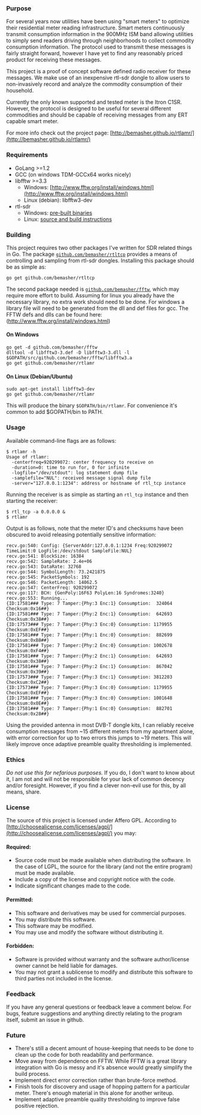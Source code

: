 ### Purpose
For several years now utilities have been using "smart meters" to optimize their residential meter reading infrastructure. Smart meters continuously transmit consumption information in the 900MHz ISM band allowing utilities to simply send readers driving through neighborhoods to collect commodity consumption information. The protocol used to transmit these messages is fairly straight forward, however I have yet to find any reasonably priced product for receiving these messages.

This project is a proof of concept software defined radio receiver for these messages. We make use of an inexpensive rtl-sdr dongle to allow users to non-invasively record and analyze the commodity consumption of their household.

Currently the only known supported and tested meter is the Itron C1SR. However, the protocol is designed to be useful for several different commodities and should be capable of receiving messages from any ERT capable smart meter.

For more info check out the project page: [http://bemasher.github.io/rtlamr/](http://bemasher.github.io/rtlamr/)

### Requirements
 * GoLang >=1.2
 * GCC (on windows TDM-GCCx64 works nicely)
 * libfftw >=3.3
   * Windows: [http://www.fftw.org/install/windows.html](http://www.fftw.org/install/windows.html)
   * Linux (debian): libfftw3-dev
 * rtl-sdr
   * Windows: [pre-built binaries](http://sdr.osmocom.org/trac/attachment/wiki/rtl-sdr/RelWithDebInfo.zip)
   * Linux: [source and build instructions](http://sdr.osmocom.org/trac/wiki/rtl-sdr)

### Building
This project requires two other packages I've written for SDR related things in Go. The package [`github.com/bemasher/rtltcp`](http://godoc.org/github.com/bemasher/rtltcp) provides a means of controlling and sampling from rtl-sdr dongles. Installing this package should be as simple as:

	go get github.com/bemasher/rtltcp

The second package needed is [`github.com/bemasher/fftw`](http://godoc.org/github.com/bemasher/fftw), which may require more effort to build. Assuming for linux you already have the necessary library, no extra work should need to be done. For windows a library file will need to be generated from the dll and def files for gcc. The FFTW defs and dlls can be found here: (http://www.fftw.org/install/windows.html)

#### On Windows

	go get -d github.com/bemasher/fftw
	dlltool -d libfftw3-3.def -D libfftw3-3.dll -l $GOPATH/src/github.com/bemasher/fftw/libfftw3.a
	go get github.com/bemasher/rtlamr

#### On Linux (Debian/Ubuntu)
	
	sudo apt-get install libfftw3-dev
	go get github.com/bemasher/rtlamr

This will produce the binary `$GOPATH/bin/rtlamr`. For convenience it's common to add $GOPATH/bin to PATH.

### Usage
Available command-line flags are as follows:

	$ rtlamr -h
	Usage of rtlamr:
	  -centerfreq=920299072: center frequency to receive on
	  -duration=0: time to run for, 0 for infinite
	  -logfile="/dev/stdout": log statement dump file
	  -samplefile="NUL": received message signal dump file
	  -server="127.0.0.1:1234": address or hostname of rtl_tcp instance

Running the receiver is as simple as starting an `rtl_tcp` instance and then starting the receiver:

	$ rtl_tcp -a 0.0.0.0 &
	$ rtlamr

Output is as follows, note that the meter ID's and checksums have been obscured to avoid releasing potentially sensitive information:

	recv.go:540: Config: {ServerAddr:127.0.0.1:1234 Freq:920299072 TimeLimit:0 LogFile:/dev/stdout SampleFile:NUL}
	recv.go:541: BlockSize: 16384
	recv.go:542: SampleRate: 2.4e+06
	recv.go:543: DataRate: 32768
	recv.go:544: SymbolLength: 73.2421875
	recv.go:545: PacketSymbols: 192
	recv.go:546: PacketLength: 14062.5
	recv.go:547: CenterFreq: 920299072
	recv.go:117: BCH: {GenPoly:16F63 PolyLen:16 Syndromes:3240}
	recv.go:553: Running...
	{ID:17581### Type: 7 Tamper:{Phy:3 Enc:1} Consumption:  324064 Checksum:0x16##}
	{ID:17581### Type: 7 Tamper:{Phy:2 Enc:1} Consumption:  642693 Checksum:0x38##}
	{ID:17573### Type: 7 Tamper:{Phy:3 Enc:0} Consumption: 1179955 Checksum:0xEF##}
	{ID:17581### Type: 7 Tamper:{Phy:1 Enc:0} Consumption:  882699 Checksum:0xB8##}
	{ID:17581### Type: 7 Tamper:{Phy:2 Enc:0} Consumption: 1002678 Checksum:0xF4##}
	{ID:17581### Type: 7 Tamper:{Phy:2 Enc:1} Consumption:  642693 Checksum:0x38##}
	{ID:17581### Type: 7 Tamper:{Phy:2 Enc:1} Consumption:  867042 Checksum:0x39##}
	{ID:17573### Type: 7 Tamper:{Phy:3 Enc:1} Consumption: 3812203 Checksum:0xC2##}
	{ID:17573### Type: 7 Tamper:{Phy:3 Enc:0} Consumption: 1179955 Checksum:0xEF##}
	{ID:17581### Type: 7 Tamper:{Phy:3 Enc:0} Consumption: 1001648 Checksum:0x0E##}
	{ID:17581### Type: 7 Tamper:{Phy:1 Enc:0} Consumption:  882701 Checksum:0x28##}

Using the provided antenna in most DVB-T dongle kits, I can reliably receive consumption messages from ~15 different meters from my apartment alone, with error correction for up to two errors this jumps to ~19 meters. This will likely improve once adaptive preamble quality thresholding is implemented.

### Ethics
_Do not use this for nefarious purposes._ If you do, I don't want to know about it, I am not and will not be responsible for your lack of common decency and/or foresight. However, if you find a clever non-evil use for this, by all means, share.

### License
The source of this project is licensed under Affero GPL. According to [http://choosealicense.com/licenses/agpl/](http://choosealicense.com/licenses/agpl/) you may:

#### Required:

 * Source code must be made available when distributing the software. In the case of LGPL, the source for the library (and not the entire program) must be made available.
 * Include a copy of the license and copyright notice with the code.
 * Indicate significant changes made to the code.

#### Permitted:

 * This software and derivatives may be used for commercial purposes.
 * You may distribute this software.
 * This software may be modified.
 * You may use and modify the software without distributing it.

#### Forbidden:

 * Software is provided without warranty and the software author/license owner cannot be held liable for damages.
 * You may not grant a sublicense to modify and distribute this software to third parties not included in the license.

### Feedback
If you have any general questions or feedback leave a comment below. For bugs, feature suggestions and anything directly relating to the program itself, submit an issue in github.

### Future

 * There's still a decent amount of house-keeping that needs to be done to clean up the code for both readability and performance.
 * Move away from dependence on FFTW. While FFTW is a great library integration with Go is messy and it's absence would greatly simplify the build process.
 * Implement direct error correction rather than brute-force method.
 * Finish tools for discovery and usage of hopping pattern for a particular meter. There's enough material in this alone for another writeup.
 * Implement adaptive preamble quality thresholding to improve false positive rejection.